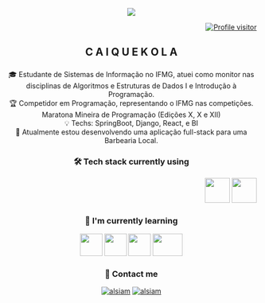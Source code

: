 <p align="center">
  <img src="https://capsule-render.vercel.app/api?type=waving&color=gradient&height=100&section=header"/>
</p>
<div align="right">
<a href="https://komarev.com/ghpvc/?username=caiquekola">
  <img src="https://komarev.com/ghpvc/?username=caiquekola&label=VIEWS&color=0EA293&style=for-the-badge" alt="Profile visitor"/>
</a>

<h2 align="center"> C A I Q U E K O L A</h2>

<h3 align="center"></h3> 
<p align="center">🎓 Estudante de Sistemas de Informação no IFMG, atuei como monitor nas disciplinas de Algoritmos e Estruturas de Dados I e Introdução à Programação.<br>
🏆 Competidor em Programação, representando o IFMG nas competições.<br>
Maratona Mineira de Programação (Edições X, X e XII) <br>
💡 Techs: SpringBoot, Django, React, e BI<br>
💈 Atualmente estou desenvolvendo uma aplicação full-stack para uma Barbearia Local.</p>

      
<h3 align="center"> 🛠 Tech stack currently using</h3>

<p align="center>
<code><a href="https://www.java.com/pt-BR/download/help/index.html" target="_blank"><img
height="50" src="https://www.vectorlogo.zone/logos/java/java-horizontal.svg"></a></code>
<code><a href="https://nextjs.org/docs" target="_blank"><img
height="50" src="https://www.drupal.org/files/project-images/nextjs-icon-dark-background.png"></a></code>
</p>

<h3 align="center"> 🌱 I'm currently learning</h3>
<p align="center">
<code><a href="https://angular.io/" target="_blank"><img height="45" src="https://upload.wikimedia.org/wikipedia/commons/thumb/c/cf/Angular_full_color_logo.svg/250px-Angular_full_color_logo.svg.png"></a></code>
<code><a href="https://developer.mozilla.org/pt-BR/docs/Web/JavaScript" target="_blank"><img height="45" src="https://upload.wikimedia.org/wikipedia/commons/thumb/9/99/Unofficial_JavaScript_logo_2.svg/1200px-Unofficial_JavaScript_logo_2.svg.png"></a></code>
<code><a href="https://aws.amazon.com/pt/what-is/sql/" target="_blank"><img height="45" src="https://pngimg.com/uploads/mysql/mysql_PNG11.png"></a></code>
<code><a href="https://aws.amazon.com/pt/what-is/sql/" target="_blank"><img height="45" width="60" src="https://upload.wikimedia.org/wikipedia/commons/thumb/d/d5/Tailwind_CSS_Logo.svg/1024px-Tailwind_CSS_Logo.svg.png"></a></code>
</p>

<h3 align="center"> 💬 Contact me</h3>
<p align="center">
  <a href="https://br.linkedin.com/in/caique-augusto-braga"><img src="https://img.shields.io/badge/LinkedIn-0077B5?style=for-the-badge&logo=linkedin&logoColor=white" alt="alsiam"/></a>
  <a href="mailto:caiquekola@gmail.com"><img src="https://img.shields.io/badge/gmail-F14336?style=for-the-badge&logo=gmail&logoColor=white" alt="alsiam"/>
</p>







  
  

  
  
